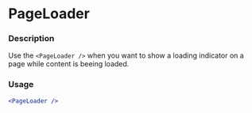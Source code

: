 # PageLoader

### Description
Use the `<PageLoader />` when you want to show a loading indicator on a page while
content is beeing loaded.

### Usage
```jsx
<PageLoader />
```


